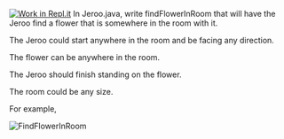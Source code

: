 [![Work in Repl.it](https://classroom.github.com/assets/work-in-replit-14baed9a392b3a25080506f3b7b6d57f295ec2978f6f33ec97e36a161684cbe9.svg)](https://classroom.github.com/online_ide?assignment_repo_id=3280219&assignment_repo_type=AssignmentRepo)
In Jeroo.java, write findFlowerInRoom that will have the Jeroo find a flower that is somewhere in the room with it. 

The Jeroo could start anywhere in the room and be facing any direction. 

The flower can be anywhere in the room.

The Jeroo should finish standing on the flower.

The room could be any size.

For example,

![FindFlowerInRoom](https://user-images.githubusercontent.com/28961298/94625632-d6559580-027e-11eb-9280-604c53b9f470.jpg)


